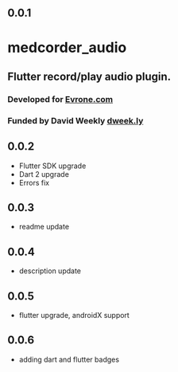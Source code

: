 ## 0.0.1

# medcorder_audio

## Flutter record/play audio plugin.
### Developed for [Evrone.com](https://evrone.com/)
### Funded by David Weekly [dweek.ly](https://david.weekly.org/)


## 0.0.2

* Flutter SDK upgrade
* Dart 2 upgrade
* Errors fix

## 0.0.3

* readme update

## 0.0.4

* description update

## 0.0.5

* flutter upgrade, androidX support

## 0.0.6

* adding dart and flutter badges
